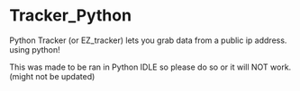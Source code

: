 # Tracker_Python
Python Tracker (or EZ_tracker) lets you grab data from a public ip address. using python!

This was made to be ran in Python  IDLE so please do so or it will NOT work.
(might not be updated)
